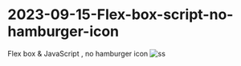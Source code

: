 # 2023-09-15-Flex-box-script-no-hamburger-icon
 Flex box &amp; JavaScript , no hamburger icon
![ss](https://github.com/ravinath93/2023-09-15-Flex-box-script-no-hamburger-icon/assets/143611757/92f796a9-afa3-42d4-bc71-c47b453cb43b)
